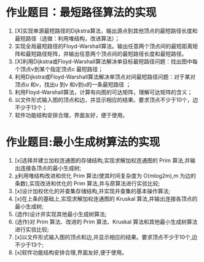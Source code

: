 # 作业题目：最短路径算法的实现

1. [X]实现单源最短路径的Dijkstra算法，输出源点到其他顶点的最短路径长度和最短路径（选做：利用堆结构，改进算法）；
2. 实现全局最短路径的Floyd-Warshall算法。输出任意两个顶点间的最短距离矩阵和最短路径矩阵，并输出任意两个顶点间的最短路径长度和最短路径。
3. [X]利用Dijkstra或Floyd-Warshall算法解决单目标最短路径问题：找出图中每个顶点v到某个指定顶点c 最短路径；
4. 利用Dijkstra或Floyd-Warshall算法解决单顶点对间最短路径问题：对于某对顶点u 和v，找出u 到v 和v到u的一条最短路径 ；
5. 利用Floyd-Warshall算法，计算有向图的可达矩阵，理解可达矩阵的含义；
6. 以文件形式输入图的顶点和边，并显示相应的结果。要求顶点不少于10个，边不少于13个；
7. 软件功能结构安排合理，界面友好，便于使用。

# 作业题目:最小生成树算法的实现
1. [x]选择并建立加权连通图的存储结构,实现求解加权连通图的 Prim 算法,并输出连接各顶点的最小生成树;
2. [x](选作)利用堆结构改进和优化 Prim 算法(使其时间复杂度为 O(mlog2m),m 为边的条数),实现改进和优化的 Prim 算法,并与原算法进行实验比较;
3. [x]设计加权优化的并查集存储结构,并实现并查集的基本操作算法;
4. [x]在上条的基础上,实现求解加权连通图的 Kruskal 算法,并输出连接各顶点的最小生成树;
5. (选作)设计并实现其他最小生成树算法;
6. (选作)对 Prim 算法、改进的 Prim 算法、Kruskal 算法和其他最小生成树算法进行实验比较;
7. [x]以文件形式输入图的顶点和边,并显示相应的结果。要求顶点不少于10个,边不少于13个;
8. [x]软件功能结构安排合理,界面友好,便于使用。
